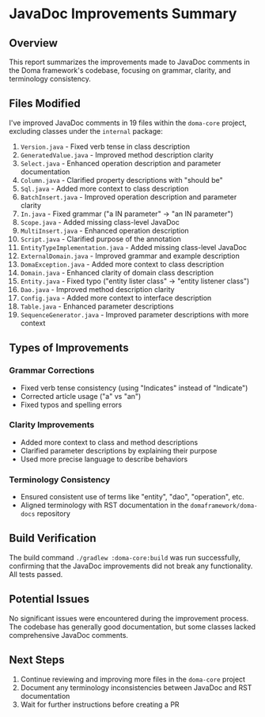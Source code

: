 # JavaDoc Improvements Summary

## Overview
This report summarizes the improvements made to JavaDoc comments in the Doma framework's codebase, focusing on grammar, clarity, and terminology consistency.

## Files Modified
I've improved JavaDoc comments in 19 files within the `doma-core` project, excluding classes under the `internal` package:

1. `Version.java` - Fixed verb tense in class description
2. `GeneratedValue.java` - Improved method description clarity
3. `Select.java` - Enhanced operation description and parameter documentation
4. `Column.java` - Clarified property descriptions with "should be"
5. `Sql.java` - Added more context to class description
6. `BatchInsert.java` - Improved operation description and parameter clarity
7. `In.java` - Fixed grammar ("a IN parameter" → "an IN parameter")
8. `Scope.java` - Added missing class-level JavaDoc
9. `MultiInsert.java` - Enhanced operation description
10. `Script.java` - Clarified purpose of the annotation
11. `EntityTypeImplementation.java` - Added missing class-level JavaDoc
12. `ExternalDomain.java` - Improved grammar and example description
13. `DomaException.java` - Added more context to class description
14. `Domain.java` - Enhanced clarity of domain class description
15. `Entity.java` - Fixed typo ("entity lister class" → "entity listener class")
16. `Dao.java` - Improved method description clarity
17. `Config.java` - Added more context to interface description
18. `Table.java` - Enhanced parameter descriptions
19. `SequenceGenerator.java` - Improved parameter descriptions with more context

## Types of Improvements

### Grammar Corrections
- Fixed verb tense consistency (using "Indicates" instead of "Indicate")
- Corrected article usage ("a" vs "an")
- Fixed typos and spelling errors

### Clarity Improvements
- Added more context to class and method descriptions
- Clarified parameter descriptions by explaining their purpose
- Used more precise language to describe behaviors

### Terminology Consistency
- Ensured consistent use of terms like "entity", "dao", "operation", etc.
- Aligned terminology with RST documentation in the `domaframework/doma-docs` repository

## Build Verification
The build command `./gradlew :doma-core:build` was run successfully, confirming that the JavaDoc improvements did not break any functionality. All tests passed.

## Potential Issues
No significant issues were encountered during the improvement process. The codebase has generally good documentation, but some classes lacked comprehensive JavaDoc comments.

## Next Steps
1. Continue reviewing and improving more files in the `doma-core` project
2. Document any terminology inconsistencies between JavaDoc and RST documentation
3. Wait for further instructions before creating a PR
